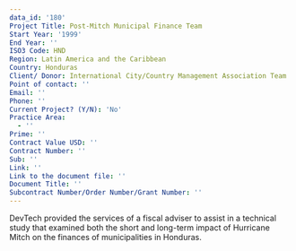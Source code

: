 ```yaml
---
data_id: '180'
Project Title: Post-Mitch Municipal Finance Team
Start Year: '1999'
End Year: ''
ISO3 Code: HND
Region: Latin America and the Caribbean
Country: Honduras
Client/ Donor: International City/Country Management Association Team
Point of contact: ''
Email: ''
Phone: ''
Current Project? (Y/N): 'No'
Practice Area:
  - ''
Prime: ''
Contract Value USD: ''
Contract Number: ''
Sub: ''
Link: ''
Link to the document file: ''
Document Title: ''
Subcontract Number/Order Number/Grant Number: ''
---
```

DevTech provided the services of a fiscal adviser to assist in a technical study that examined both the short and long-term impact of Hurricane Mitch on the finances of municipalities in Honduras.